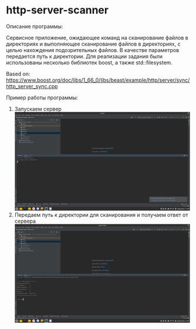 # http-server-scanner

Описание программы:

Сервисное приложение, ожидающее команд на сканирование файлов в директориях и выполняющее сканирование файлов в директориях, с целью нахождения подозрительных файлов. В качестве параметров передается путь к директории. Для реализации задания были использованы несколько библиотек boost, а также std::filesystem.

Based on: https://www.boost.org/doc/libs/1_66_0/libs/beast/example/http/server/sync/http_server_sync.cpp

Пример работы программы:
1. Запускаем сервер
![запуск сервера](./pictures/server.png) 
2. Передаем путь к директории для сканирования и получаем ответ от сервера
![работа программы](./pictures/client.png) 

